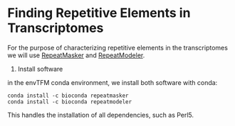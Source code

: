 # Finding Repetitive Elements in Transcriptomes

For the purpose of characterizing repetitive elements in the transcriptomes we will use [RepeatMasker](https://www.repeatmasker.org/) and [RepeatModeler](https://www.repeatmasker.org/RepeatModeler/).


1. Install software

in the envTFM conda environment, we install both software with conda:

```{bash}
conda install -c bioconda repeatmasker
conda install -c bioconda repeatmodeler
```

This handles the installation of all dependencies, such as Perl5.
